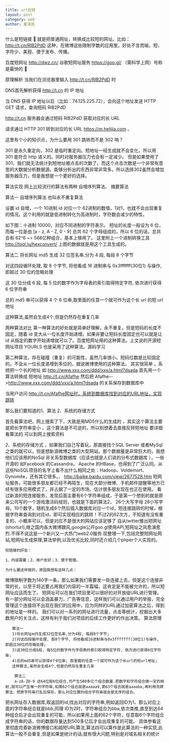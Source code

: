 ```yaml
---
title: url短链
layout: post
category: web
author: 夏泽民
---
```

什么是短链接 🔗
就是把普通网址，转换成比较短的网址。比如：http://t.cn/RlB2PdD 这种，在微博这些限制字数的应用里。好处不言而喻。短、字符少、美观、便于发布、传播。

百度短网址 http://dwz.cn/
谷歌短网址服务 https://goo.gl/ （需科学上网）号称是最快的 🚀

原理解析
当我们在浏览器里输入 http://t.cn/RlB2PdD 时

DNS首先解析获得 http://t.cn 的 IP 地址

当 DNS 获得 IP 地址以后（比如：74.125.225.72），会向这个地址发送 HTTP GET 请求，查询短码 RlB2PdD

http://t.cn 服务器会通过短码 RlB2PdD 获取对应的长 URL

请求通过 HTTP 301 转到对应的长 URL https://m.helijia.com 。

这里有个小的知识点，为什么要用 301 跳转而不是 302 呐？

301 是永久重定向，302 是临时重定向。短地址一经生成就不会变化，所以用 301 是符合 http 语义的。同时对服务器压力也会有一定减少。
但是如果使用了 301，我们就无法统计到短地址被点击的次数了。而这个点击次数是一个非常有意思的大数据分析数据源。能够分析出的东西非常非常多。所以选择302虽然会增加服务器压力，但是我想是一个更好的选择。

算法实现
网上比较流行的算法有两种 自增序列算法、 摘要算法

算法一
自增序列算法 也叫永不重复算法

设置 id 自增，一个 10进制 id 对应一个 62进制的数值，1对1，也就不会出现重复的情况。这个利用的就是低进制转化为高进制时，字符数会减少的特性。

如下图：十进制 10000，对应不同进制的字符表示。
短址的长度一般设为 6 位，而每一位是由 [a - z, A - Z, 0 - 9] 总共 62 个字母组成的，所以 6 位的话，总共会有 62^6 ~= 568亿种组合，基本上够用了。
这里附上一个进制转换工具 http://tool.lu/hexconvert/ 上图的数据就是用这个工具生成的。

算法二
将长网址 md5 生成 32 位签名串,分为 4 段, 每段 8 个字节

对这四段循环处理, 取 8 个字节, 将他看成 16 进制串与 0x3fffffff(30位1) 与操作, 即超过 30 位的忽略处理

这 30 位分成 6 段, 每 5 位的数字作为字母表的索引取得特定字符, 依次进行获得 6 位字符串

总的 md5 串可以获得 4 个 6 位串,取里面的任意一个就可作为这个长 url 的短 url 地址

这种算法,虽然会生成4个,但是仍然存在重复几率

两种算法对比
第一种算法的好处就是简单好理解，永不重复。但是短码的长度不固定，随着 id 变大从一位长度开始递增。如果非要让短码长度固定也可以就是让 id 从指定的数字开始递增就可以了。百度短网址用的这种算法。上文说的开源短网址项目 YOURLS 也是采用了这种算法。源码学习

第二种算法，存在碰撞（重复）的可能性，虽然几率很小。短码位数是比较固定的。不会从一位长度递增到多位的。据说微博使用的这种算法。
其实很简单 ，系统把一个长的地址 如 http://www.xxx.com/ddd/xxx/a.html?dsada 
首先用一个算法转换成 短地址 http://t.cn/Afafhe 
然后把  Afafhe-->http://www.xxx.com/ddd/xxx/a.html?dsada 的关系保存到数据库中 

当用户访问 http://t.cn/Afafhe网址时，系统到数据库找到对应的URL地址，实现跳转 

那么我们要知道的1、算法 2、系统的存储方式 

首先看算法吧，网上搜索了下，大致是用MD5什么的生成的 ，其实这个算法主要是把长字符串变小 ，这个算法是不可逆的，所以别想着去直接反转短地址 
要详细看算法的 可以到网上搜索资料 

2、系统的存储方式 ，如果我们自己写着玩，那直接找个SQL Server 或者MySql 之类的就可以，但是想新浪微博之类的大型网站，那个数据量是非常巨大的，我想他们应该用的NoSql 非关系型数据库（应该也就是人们说的分布式数据库 ），一些开源的  如Facebook 的Cassandra， Apache 的HBase，也得到了广泛认同。从这些NoSQL项目的名字上看不出什么相同之处：Hadoop、Voldemort、Dynomite，还有其它很多。、 
http://baike.baidu.com/view/2677528.htm 
  短网址服务，可能很多朋友都已经不再陌生，现在大部分微博、手机邮件提醒等地方已经有很多应用模式了，并占据了一定的市场。估计很多朋友现在也正在使用。 
       看过新浪的短连接服务，发现后面主要有6个字符串组成，于是第一个想到的就是原来公司写的一个游戏激活码规则，也就是下面的算法2，
       26个大写字母 26小写字母，10个数字，随机生成6个然后插入数据库对应一个id，短连接跳转的时候，根据字符串查询到对应id，即可实现相应的跳转！不过2的62次方，不知道有没有重复的，小概率可以，但是对应不是很大的网站应该足够了
自从twitter推出短网址(shorturl),继之国内各大微博跟风,google公开goo.gl使用API,短网址之风愈演愈烈.不得不说这是一个新兴又一大热门web2.0服务.现整理一下,包括完整短网址网站,短网址生成原理,算法举例,以及优劣比较,同时还介绍几个phper个人实现的。

    短链接的好处：

    1、内容需要；2、用户友好；3、便于管理。

    为什么要这样做的，原因我想有这样几点：

微博限制字数为140字一条，那么如果我们需要发一些连接上去，但是这个连接非常的长，以至于将近要占用我们内容的一半篇幅，这肯定是不能被允许的，所以短网址应运而生了。
短网址可以在我们项目里可以很好的对开放级URL进行管理。有一部分网址可以会涵盖暴力，广告等信息，这样我们可以通过用户的举报，完全管理这个连接将不出现在我们的应用中，应为同样的URL通过加密算法之后，得到的地址是一样的。
我们可以对一系列的网址进行流量，点击等统计，挖掘出大多数用户的关注点，这样有利于我们对项目的后续工作更好的作出决策。
算法原理

       算法一
       1)将长网址md5生成32位签名串,分为4段, 每段8个字节;
       2)对这四段循环处理, 取8个字节, 将他看成16进制串与0x3fffffff(30位1)与操作, 即超过30位的忽略处理;
       3)这30位分成6段, 每5位的数字作为字母表的索引取得特定字符, 依次进行获得6位字符串;
       4)总的md5串可以获得4个6位串; 取里面的任意一个就可作为这个长url的短url地址;
       这种算法,虽然会生成4个,但是仍然存在重复几率
       
        算法二
        a-zA-Z0-9 这64位取6位组合,可产生500多亿个组合数量.把数字和字符组合做一定的映射,就可以产生唯一的字符串,如第62个组合就是aaaaa9,第63个组合就是aaaaba,再利用洗牌算法，把原字符串打乱后保存，那么对应位置的组合字符串就会是无序的组合。
把长网址存入数据库,取返回的id,找出对应的字符串,例如返回ID为1，那么对应上面的字符串组合就是bbb,同理 ID为2时，字符串组合为bba,依次类推,直至到达64种组合后才会出现重复的可能，所以如果用上面的62个字符，任意取6个字符组合成字符串的话，你的数据存量达到500多亿后才会出现重复的可能。
        具体参看这里彻底完善新浪微博接口和超短URL算法,算法四可以算作是此算法的一种实现,此算法一般不会重复,但是如果是统计的话,就有很大问题,特别是对域名相关的统计
